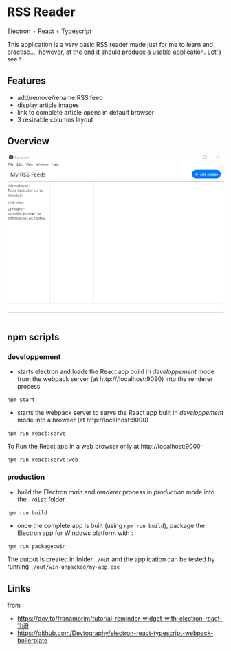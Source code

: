# RSS Reader

Electron + React + Typescript

This application is a very basic RSS reader made just for me to learn and practise.... however, at the end it should produce a usable application. Let's see !

## Features
- add/remove/rename RSS feed
- display article images
- link to complete article opens in default browser
- 3 resizable columns layout

## Overview

![demo](rss-reader.gif)

## npm scripts

### developpement

- starts electron and loads the React app build in *developpement* mode from the webpack server (at http:///localhost:9090) into the renderer process
``` 
npm start
```

- starts the webpack server to serve the React app built in *developpement* mode into a browser (at http://localhost:9090)
``` 
npm run react:serve
```

To Run the React app in a web browser only at http://localhost:9000 :
``` 
npm run react:serve:web
```


### production
- build the Electron *main* and *renderer* process in *production* mode into the `./dist` folder
``` 
npm run build
```
- once the complete app is built (using `npm run build`), package the Electron app for Windows platform with :
``` 
npm run package:win
```
The output is created in folder `./out` and the application can be tested by running `./out/win-unpacked/my-app.exe`

## Links
from :
- https://dev.to/franamorim/tutorial-reminder-widget-with-electron-react-1hj9
- https://github.com/Devtography/electron-react-typescript-webpack-boilerplate
